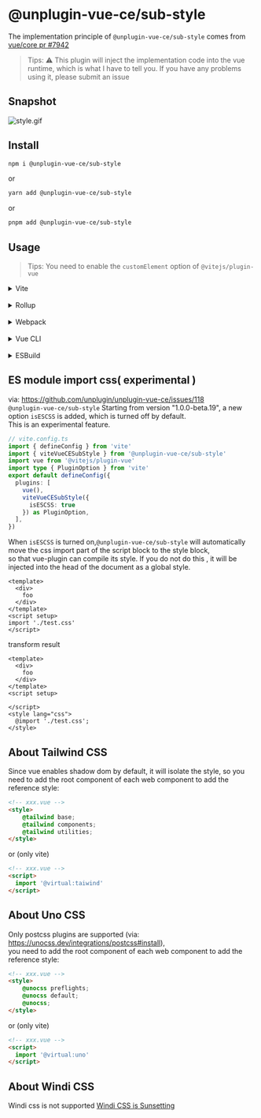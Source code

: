 # @unplugin-vue-ce/sub-style

The implementation principle of `@unplugin-vue-ce/sub-style` comes from [vue/core pr #7942](https://github.com/vuejs/core/pull/7942)

> Tips: ⚠ This plugin will inject the implementation code into the vue runtime, which is what I have to tell you.
> If you have any problems using it, please submit an issue

## Snapshot

![style.gif](..%2F..%2Fpublic%2Fstyle.gif)

## Install

```bash
npm i @unplugin-vue-ce/sub-style
```
or
```bash
yarn add @unplugin-vue-ce/sub-style
```
or
```bash
pnpm add @unplugin-vue-ce/sub-style
```

## Usage

> Tips: You need to enable the `customElement` option of `@vitejs/plugin-vue`

<details>
<summary>Vite</summary>

```ts
// vite.config.ts
import { defineConfig } from 'vite'
import { viteVueCESubStyle } from '@unplugin-vue-ce/sub-style'
import vue from '@vitejs/plugin-vue'
import type { PluginOption } from 'vite'
export default defineConfig({
  plugins: [
    vue(),
    viteVueCESubStyle() as PluginOption,
  ],
})
```

</details>
<br>
<details>
<summary>Rollup</summary>

```ts
// rollup.config.js
import { rollupVueCESubStyle } from '@unplugin-vue-ce/sub-style'
export default {
  plugins: [
    rollupVueCESubStyle(),
  ],
}
```

</details>
<br>
<details>
<summary>Webpack</summary>

```ts
// webpack.config.js
module.exports = {
  /* ... */
  plugins: [
    require('@unplugin-vue-ce/sub-style').webpackVueCESubStyle(),
  ],
}
```
</details>
<br>
<details>
<summary>Vue CLI</summary>

```ts
// vue.config.js
module.exports = {
  configureWebpack: {
    plugins: [
      require('@unplugin-vue-ce/sub-style').webpackVueCESubStyle({}),
    ],
  },
}
```

</details>
<br>
<details>
<summary>ESBuild</summary>

```ts
// esbuild.config.js
import { build } from 'esbuild'
import { esbuildVueCESubStyle } from '@unplugin-vue-ce/sub-style'

build({
  plugins: [esbuildVueCESubStyle()],
})
```
</details>

## ES module import css( experimental )
via: https://github.com/unplugin/unplugin-vue-ce/issues/118  
`@unplugin-vue-ce/sub-style` Starting from version "1.0.0-beta.19", a new option `isESCSS` is added, which is turned off by default.  
This is an experimental feature.
```ts
// vite.config.ts
import { defineConfig } from 'vite'
import { viteVueCESubStyle } from '@unplugin-vue-ce/sub-style'
import vue from '@vitejs/plugin-vue'
import type { PluginOption } from 'vite'
export default defineConfig({
  plugins: [
    vue(),
    viteVueCESubStyle({
      isESCSS: true
    }) as PluginOption,
  ],
})
```
When `isESCSS` is turned on,`@unplugin-vue-ce/sub-style` will automatically move the css import part of the script block to the style block,   
so that vue-plugin can compile its style. If you do not do this , it will be injected into the head of the document as a global style.  
```vue
<template>
  <div>
    foo
  </div>
</template>
<script setup>
import './test.css'
</script>
```
transform result

```vue
<template>
  <div>
    foo
  </div>
</template>
<script setup>

</script>
<style lang="css">
  @import './test.css';
</style>
```

## About Tailwind CSS
Since vue enables shadow dom by default, 
it will isolate the style, 
so you need to add the root component of each web component to add the reference style:
```html
<!-- xxx.vue -->
<style>
    @tailwind base;
    @tailwind components;
    @tailwind utilities;
</style>
```
or (only vite)
```html
<!-- xxx.vue -->
<script>
  import '@virtual:taiwind'
</script>
```

## About Uno CSS
Only postcss plugins are supported (via: https://unocss.dev/integrations/postcss#install),  
you need to add the root component of each web component to add the reference style:

```html
<!-- xxx.vue -->
<style>
    @unocss preflights;
    @unocss default;
    @unocss;
</style>
```
or (only vite)
```html
<!-- xxx.vue -->
<script>
  import '@virtual:uno'
</script>
```

## About Windi CSS
Windi css is not supported
[Windi CSS is Sunsetting](https://windicss.org/posts/sunsetting.html)
